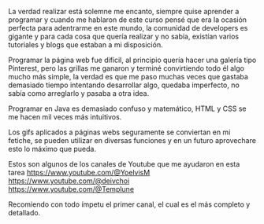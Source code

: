 La verdad realizar está solemne me encanto, siempre quise aprender a programar y cuando me hablaron de este curso pensé que era la ocasión perfecta para adentrarme en este mundo, la comunidad de developers es gigante y para cada cosa que quería realizar y no sabía, existían varios tutoriales y blogs que estaban a mi disposición.

Programar la página web fue difícil, al principio quería hacer una galería tipo Pinterest, pero las grillas me ganaron y terminé convirtiendo todo él algo mucho más simple, la verdad es que me paso muchas veces que gastaba demasiado tiempo intentando desarrollar algo, quedaba imperfecto, no sabía como arreglarlo y pasaba a otra idea.

Programar en Java es demasiado confuso y matemático, HTML y CSS se me hacen mil veces más intuitivos.

Los gifs aplicados a páginas webs seguramente se conviertan en mi fetiche, se pueden utilizar en diversas funciones y en un futuro aprovechare esto lo máximo que pueda.

Estos son algunos de los canales de Youtube que me ayudaron en esta tarea
https://www.youtube.com/@YoelvisM
https://www.youtube.com/@deivchoi
https://www.youtube.com/@Templune

Recomiendo con todo ímpetu el primer canal, el cual es el más completo y detallado.
